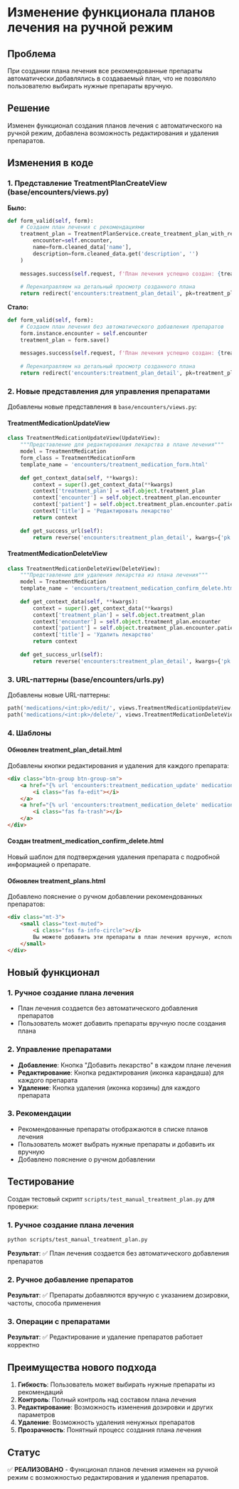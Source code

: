 # Изменение функционала планов лечения на ручной режим

## Проблема

При создании плана лечения все рекомендованные препараты автоматически добавлялись в создаваемый план, что не позволяло пользователю выбирать нужные препараты вручную.

## Решение

Изменен функционал создания планов лечения с автоматического на ручной режим, добавлена возможность редактирования и удаления препаратов.

## Изменения в коде

### 1. Представление TreatmentPlanCreateView (base/encounters/views.py)

**Было:**
```python
def form_valid(self, form):
    # Создаем план лечения с рекомендациями
    treatment_plan = TreatmentPlanService.create_treatment_plan_with_recommendations(
        encounter=self.encounter,
        name=form.cleaned_data['name'],
        description=form.cleaned_data.get('description', '')
    )
    
    messages.success(self.request, f'План лечения успешно создан: {treatment_plan.name}')
    
    # Перенаправляем на детальный просмотр созданного плана
    return redirect('encounters:treatment_plan_detail', pk=treatment_plan.pk)
```

**Стало:**
```python
def form_valid(self, form):
    # Создаем план лечения без автоматического добавления препаратов
    form.instance.encounter = self.encounter
    treatment_plan = form.save()
    
    messages.success(self.request, f'План лечения успешно создан: {treatment_plan.name}')
    
    # Перенаправляем на детальный просмотр созданного плана
    return redirect('encounters:treatment_plan_detail', pk=treatment_plan.pk)
```

### 2. Новые представления для управления препаратами

Добавлены новые представления в `base/encounters/views.py`:

#### TreatmentMedicationUpdateView
```python
class TreatmentMedicationUpdateView(UpdateView):
    """Представление для редактирования лекарства в плане лечения"""
    model = TreatmentMedication
    form_class = TreatmentMedicationForm
    template_name = 'encounters/treatment_medication_form.html'
    
    def get_context_data(self, **kwargs):
        context = super().get_context_data(**kwargs)
        context['treatment_plan'] = self.object.treatment_plan
        context['encounter'] = self.object.treatment_plan.encounter
        context['patient'] = self.object.treatment_plan.encounter.patient
        context['title'] = 'Редактировать лекарство'
        return context
    
    def get_success_url(self):
        return reverse('encounters:treatment_plan_detail', kwargs={'pk': self.object.treatment_plan.pk})
```

#### TreatmentMedicationDeleteView
```python
class TreatmentMedicationDeleteView(DeleteView):
    """Представление для удаления лекарства из плана лечения"""
    model = TreatmentMedication
    template_name = 'encounters/treatment_medication_confirm_delete.html'
    
    def get_context_data(self, **kwargs):
        context = super().get_context_data(**kwargs)
        context['treatment_plan'] = self.object.treatment_plan
        context['encounter'] = self.object.treatment_plan.encounter
        context['patient'] = self.object.treatment_plan.encounter.patient
        context['title'] = 'Удалить лекарство'
        return context
    
    def get_success_url(self):
        return reverse('encounters:treatment_plan_detail', kwargs={'pk': self.object.treatment_plan.pk})
```

### 3. URL-паттерны (base/encounters/urls.py)

Добавлены новые URL-паттерны:
```python
path('medications/<int:pk>/edit/', views.TreatmentMedicationUpdateView.as_view(), name='treatment_medication_update'),
path('medications/<int:pk>/delete/', views.TreatmentMedicationDeleteView.as_view(), name='treatment_medication_delete'),
```

### 4. Шаблоны

#### Обновлен treatment_plan_detail.html
Добавлены кнопки редактирования и удаления для каждого препарата:
```html
<div class="btn-group btn-group-sm">
    <a href="{% url 'encounters:treatment_medication_update' medication.pk %}" class="btn btn-outline-primary btn-sm">
        <i class="fas fa-edit"></i>
    </a>
    <a href="{% url 'encounters:treatment_medication_delete' medication.pk %}" class="btn btn-outline-danger btn-sm">
        <i class="fas fa-trash"></i>
    </a>
</div>
```

#### Создан treatment_medication_confirm_delete.html
Новый шаблон для подтверждения удаления препарата с подробной информацией о препарате.

#### Обновлен treatment_plans.html
Добавлено пояснение о ручном добавлении рекомендованных препаратов:
```html
<div class="mt-3">
    <small class="text-muted">
        <i class="fas fa-info-circle"></i> 
        Вы можете добавить эти препараты в план лечения вручную, используя кнопку "Добавить лекарство" в каждом плане.
    </small>
</div>
```

## Новый функционал

### 1. Ручное создание плана лечения
- План лечения создается без автоматического добавления препаратов
- Пользователь может добавить препараты вручную после создания плана

### 2. Управление препаратами
- **Добавление**: Кнопка "Добавить лекарство" в каждом плане лечения
- **Редактирование**: Кнопка редактирования (иконка карандаша) для каждого препарата
- **Удаление**: Кнопка удаления (иконка корзины) для каждого препарата

### 3. Рекомендации
- Рекомендованные препараты отображаются в списке планов лечения
- Пользователь может выбрать нужные препараты и добавить их вручную
- Добавлено пояснение о ручном добавлении

## Тестирование

Создан тестовый скрипт `scripts/test_manual_treatment_plan.py` для проверки:

### 1. Ручное создание плана лечения
```bash
python scripts/test_manual_treatment_plan.py
```

**Результат**: ✅ План лечения создается без автоматического добавления препаратов

### 2. Ручное добавление препаратов
**Результат**: ✅ Препараты добавляются вручную с указанием дозировки, частоты, способа применения

### 3. Операции с препаратами
**Результат**: ✅ Редактирование и удаление препаратов работает корректно

## Преимущества нового подхода

1. **Гибкость**: Пользователь может выбирать нужные препараты из рекомендаций
2. **Контроль**: Полный контроль над составом плана лечения
3. **Редактирование**: Возможность изменения дозировки и других параметров
4. **Удаление**: Возможность удаления ненужных препаратов
5. **Прозрачность**: Понятный процесс создания плана лечения

## Статус

✅ **РЕАЛИЗОВАНО** - Функционал планов лечения изменен на ручной режим с возможностью редактирования и удаления препаратов. 